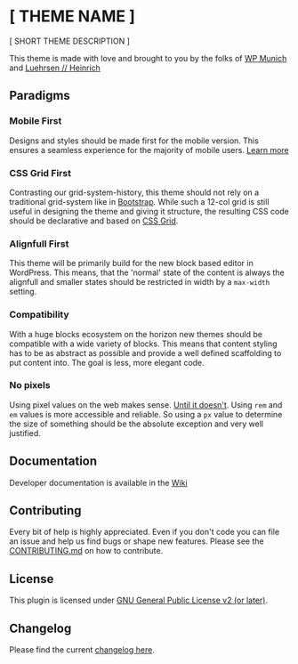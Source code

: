 # [ THEME NAME ]

[ SHORT THEME DESCRIPTION ]

This theme is made with love and brought to you by the folks of [WP Munich](http://www.wp-munich.de) and [Luehrsen // Heinrich](http://www.luehrsen-heinrich.de)

## Paradigms

### Mobile First
Designs and styles should be made first for the mobile version. This ensures a seamless experience for the majority of mobile users. [Learn more](https://en.ryte.com/wiki/Mobile_First)

### CSS Grid First
Contrasting our grid-system-history, this theme should not rely on a traditional grid-system like in [Bootstrap](https://getbootstrap.com/docs/4.0/layout/grid/). While such a 12-col grid is still useful in designing the theme and giving it structure, the resulting CSS code should be declarative and based on [CSS Grid](https://css-tricks.com/snippets/css/complete-guide-grid/).

### Alignfull First
This theme will be primarily build for the new block based editor in WordPress. This means, that the 'normal' state of the content is always the alignfull and smaller states should be restricted in width by a `max-width` setting.

### Compatibility
With a huge blocks ecosystem on the horizon new themes should be compatible with a wide variety of blocks. This means that content styling has to be as abstract as possible and provide a well defined scaffolding to put content into. The goal is less, more elegant code.

### No pixels
Using pixel values on the web makes sense. [Until it doesn't](https://engageinteractive.co.uk/blog/em-vs-rem-vs-px). Using `rem` and `em` values is more accessible and reliable. So using a `px` value to determine the size of something should be the absolute exception and very well justified.

## Documentation

Developer documentation is available in the [Wiki](./wiki)

## Contributing

Every bit of help is highly appreciated. Even if you don't code you can file an issue and help us find bugs or shape new features. Please see the [CONTRIBUTING.md](./CONTRIBUTING.md) on how to contribute.

## License

This plugin is licensed under [GNU General Public License v2 (or later)](./LICENSE.md).

## Changelog

Please find the current [changelog here](./releases).

